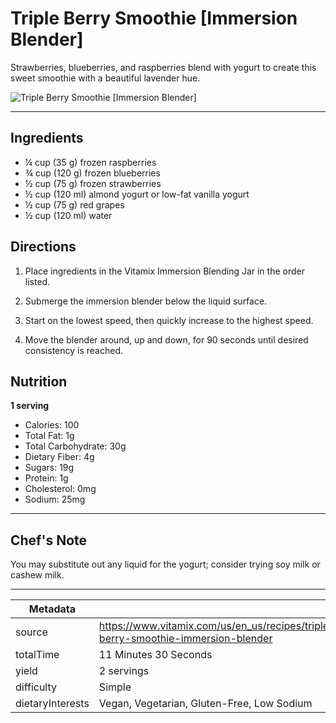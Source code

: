 # Triple Berry Smoothie [Immersion Blender]

Strawberries, blueberries, and raspberries blend with yogurt to create this sweet smoothie with a beautiful lavender hue.

![Triple Berry Smoothie [Immersion Blender]](https://www.vitamix.com/content/dam/vitamix/migration/media/other/images/v/Vitamix-Triple-Berry-Smoothie-square-crop__1.jpg)

---

## Ingredients

- ¼ cup (35 g) frozen raspberries
- ¾ cup (120 g) frozen blueberries
- ½ cup (75 g) frozen strawberries
- ½ cup (120 ml) almond yogurt or low-fat vanilla yogurt
- ½ cup (75 g) red grapes
- ½ cup (120 ml) water

## Directions

1. Place ingredients in the Vitamix Immersion Blending Jar in the order listed.

2. Submerge the immersion blender below the liquid surface.

3. Start on the lowest speed, then quickly increase to the highest speed.

4. Move the blender around, up and down, for 90 seconds until desired consistency is reached.

## Nutrition

**1 serving**

- Calories: 100
- Total Fat: 1g
- Total Carbohydrate: 30g
- Dietary Fiber: 4g
- Sugars: 19g
- Protein: 1g
- Cholesterol: 0mg
- Sodium: 25mg

---

## Chef's Note

You may substitute out any liquid for the yogurt; consider trying soy milk or cashew milk.

---

| Metadata |  |
| --- | --- |
| source | https://www.vitamix.com/us/en_us/recipes/triple-berry-smoothie-immersion-blender |
| totalTime | 11 Minutes 30 Seconds |
| yield | 2 servings |
| difficulty | Simple |
| dietaryInterests | Vegan, Vegetarian, Gluten-Free, Low Sodium |
